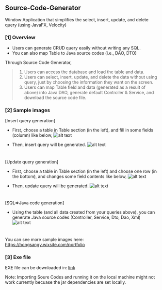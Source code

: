 ## Source-Code-Generator

Window Application that simplifies the select, insert, update, and delete query (using JavaFX, Velocity)

### [1] Overview
- Users can generate CRUD query easily without writing any SQL.
- You can also map Table to Java source codes (i.e., DAO, DTO)

Through Source Code Generator,
> 1) Users can access the database and load the table and data.
> 2) Users can select, insert, update, and delete the data without using query, just by choosing the information they want on the screen.
> 3) Users can map Table field and data (generated as a result of above) into Java DAO, generate default Controller & Service, and download the source code file.

### [2] Sample images

[Insert query generation]

- First, choose a table in Table section (in the left), and fill in some fields (column) like below,
![alt text](https://github.com/kaiyoo/Source-Code-Generator/blob/master/imgs/insert_screen.png?raw=true)


- Then, insert query will be generated. 
![alt text](https://github.com/kaiyoo/Source-Code-Generator/blob/master/imgs/insert_query.png?raw=true)

#

[Update query generation]

- First, choose a table in Table section (in the left) and choose one row (in the bottom), and changes some field contents like below,
![alt text](https://github.com/kaiyoo/Source-Code-Generator/blob/master/imgs/update_screen.png?raw=true)


- Then, update query will be generated. 
![alt text](https://github.com/kaiyoo/Source-Code-Generator/blob/master/imgs/update_query.png?raw=true)

#

[SQL=>Java code generation]

- Using the table (and all data created from your queries above), you can generate Java source codes (Controller, Service, Dto, Dao, Xml)
![alt text](https://github.com/kaiyoo/Source-Code-Generator/blob/master/imgs/generate_sourcecodes.png?raw=true)

#

You can see more sample images here:
https://hongsangy.wixsite.com/portfolio


### [3] Exe file

EXE file can be downloaded in: [link](https://drive.google.com/open?id=0B5KkAdCYDZb2aVZJWkIxb3V0a2M)

Note: Importing Soure Codes and running it on the local machine might not work currently becuase the jar dependencies are set locally.
